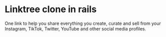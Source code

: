 # Linktree clone in rails

One link to help you share everything you create, curate and sell from your Instagram, TikTok, Twitter, YouTube and other social media profiles.
